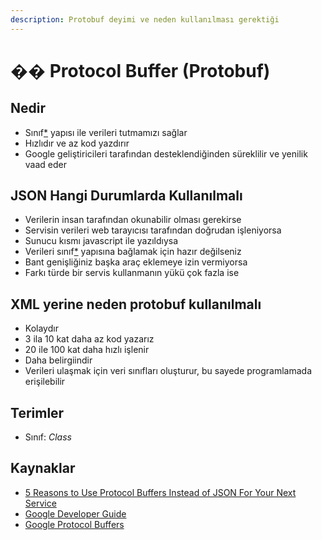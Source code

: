 ```yaml
---
description: Protobuf deyimi ve neden kullanılması gerektiği
---
```


# �� Protocol Buffer \(Protobuf\)

## Nedir

* Sınıf[\*]() yapısı ile verileri tutmamızı sağlar
* Hızlıdır ve az kod yazdırır
* Google geliştiricileri tarafından desteklendiğinden süreklilir ve yenilik vaad eder

## JSON Hangi Durumlarda Kullanılmalı

* Verilerin insan tarafından okunabilir olması gerekirse
* Servisin verileri web tarayıcısı tarafından doğrudan işleniyorsa
* Sunucu kısmı javascript ile yazıldıysa
* Verileri sınıf[\*]() yapısına bağlamak için hazır değilseniz
* Bant genişliğiniz başka araç eklemeye izin vermiyorsa
* Farkı türde bir servis kullanmanın yükü çok fazla ise

## XML yerine neden protobuf kullanılmalı

* Kolaydır
* 3 ila 10 kat daha az kod yazarız
* 20 ile 100 kat daha hızlı işlenir
* Daha belirgiindir
* Verileri ulaşmak için veri sınıfları oluşturur, bu sayede programlamada erişilebilir

## Terimler

* Sınıf: _Class_

## Kaynaklar

* [5 Reasons to Use Protocol Buffers Instead of JSON For Your Next Service](https://codeclimate.com/blog/choose-protocol-buffers/)
* [Google Developer Guide](https://developers.google.com/protocol-buffers/docs/overview)
* [Google Protocol Buffers](https://developers.google.com/protocol-buffers/)

